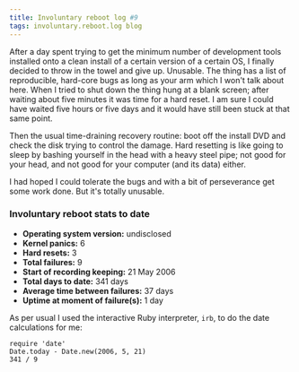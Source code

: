 ```yaml
---
title: Involuntary reboot log #9
tags: involuntary.reboot.log blog
---
```


After a day spent trying to get the minimum number of development tools installed onto a clean install of a certain version of a certain OS, I finally decided to throw in the towel and give up. Unusable. The thing has a list of reproducible, hard-core bugs as long as your arm which I won't talk about here. When I tried to shut down the thing hung at a blank screen; after waiting about five minutes it was time for a hard reset. I am sure I could have waited five hours or five days and it would have still been stuck at that same point.

Then the usual time-draining recovery routine: boot off the install DVD and check the disk trying to control the damage. Hard resetting is like going to sleep by bashing yourself in the head with a heavy steel pipe; not good for your head, and not good for your computer (and its data) either.

I had hoped I could tolerate the bugs and with a bit of perseverance get some work done. But it's totally unusable.





### Involuntary reboot stats to date

-   **Operating system version:** undisclosed
-   **Kernel panics:** 6
-   **Hard resets:** 3
-   **Total failures:** 9
-   **Start of recording keeping:** 21 May 2006
-   **Total days to date:** 341 days
-   **Average time between failures:** 37 days
-   **Uptime at moment of failure(s):** 1 day

As per usual I used the interactive Ruby interpreter, `irb`, to do the date calculations for me:

    require 'date'
    Date.today - Date.new(2006, 5, 21)
    341 / 9
